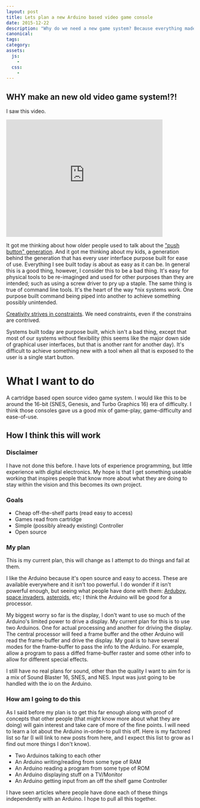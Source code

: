 ```yaml
---
layout: post
title: Lets plan a new Arduino based video game console
date: 2015-12-22
description: "Why do we need a new game system? Because everything made today does too much."
canonical:
tags:
category:
assets:
  js:
    -
  css:
    -
---
```


## WHY make an new old video game system!?!

I saw this video.

<iframe width="420" height="315" src="https://www.youtube.com/embed/6kJV-BdsUWs" frameborder="0" allowfullscreen></iframe>

It got me thinking about how older people used to talk about the ["push button" generation](http://www.seattletimes.com/nation-world/is-push-button-age-producing-a-generation-of-simpletons/). And it got me thinking about my kids, a generation behind the generation that has every user interface purpose built for ease of use. Everything I see built today is about as easy as it can be. In general this is a good thing, however, I consider this to be a bad thing. It's easy for physical tools to be re-imaginged and used for other purposes than they are intended; such as using a screw driver to pry up a staple. The same thing is true of command line tools. It's the heart of the way \*nix systems work. One purpose built command being piped into another to achieve something possibly unintended.

[Creativity strives in constraints](http://www.slideshare.net/chesterbr/atari-2600programming). We need constraints, even if the constrains are contrived.

 Systems built today are purpose built, which isn't a bad thing, except that most of our systems without flexibility (this seems like the major down side of graphical user interfaces, but that is another rant for another day). It's difficult to achieve something new with a tool when all that is exposed to the user is a single start button.

# What I want to do

A cartridge based open source video game system. I would like this to be around the 16-bit (SNES, Genesis, and Turbo Graphics 16) era of difficulty. I think those consoles gave us a good mix of game-play, game-difficulty and ease-of-use.

## How I think this will work

### Disclaimer

I have not done this before. I have lots of experience programming, but little experience with digital electronics. My hope is that I get something useable working that inspires people that know more about what they are doing to stay within the vision and this becomes its own project.

### Goals

 - Cheap off-the-shelf parts (read easy to access)
 - Games read from cartridge
 - Simple (possibly already existing) Controller
 - Open source

### My plan

This is my current plan, this will change as I attempt to do things and fail at them.

I like the Arduino because it's open source and easy to access. These are available everywhere and it isn't too powerful. I do wonder if it isn't powerful enough, but seeing what people have done with them: [Arduboy](https://www.arduboy.com/), [space invaders](http://apcmag.com/arduino-project-7-build-a-retro-gamebox.htm/), [asteroids](http://nootropicdesign.com/hackvision/games.html#asteroids), etc; I think the Arduino will be good for a processor.

My biggest worry so far is the display, I don't want to use so much of the Arduino's limited power to drive a display. My current plan for this is to use two Arduinos. One for actual processing and another for driving the display. The central processor will feed a frame buffer and the other Arduino will read the frame-buffer and drive the display. My goal is to have several modes for the frame-buffer to pass the info to the Arduino. For example, allow a program to pass a diffed frame-buffer raster and some other info to allow for different special effects.

I still have no real plans for sound, other than the quality I want to aim for is a mix of Sound Blaster 16, SNES, and NES. Input was just going to be handled with the io on the Arduino.

### How am I going to do this

As I said before my plan is to get this far enough along with proof of concepts that other people (that might know more about what they are doing) will gain interest and take care of more of the fine points. I will need to learn a lot about the Arduino in-order-to pull this off. Here is my factored list so far (I will link to new posts from here, and I expect this list to grow as I find out more things I don't know).

 - Two Arduinos talking to each other
 - An Arduino writing/reading from some type of RAM
 - An Arduino reading a program from some type of ROM
 - An Arduino displaying stuff on a TV/Monitor
 - An Arduino getting input from an off the shelf game Controller

I have seen articles where people have done each of these things independently with an Arduino. I hope to pull all this together.
